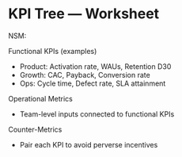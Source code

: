 # KPI Tree — Worksheet

NSM: <define>

Functional KPIs (examples)
- Product: Activation rate, WAUs, Retention D30
- Growth: CAC, Payback, Conversion rate
- Ops: Cycle time, Defect rate, SLA attainment

Operational Metrics
- Team-level inputs connected to functional KPIs

Counter-Metrics
- Pair each KPI to avoid perverse incentives
